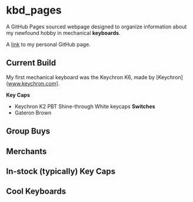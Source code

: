 # kbd_pages
A GitHub Pages sourced webpage designed to organize information about my newfound hobby in mechanical **keyboards**.

A [link](https://miosisoniii.github.io/) to my personal GitHub page.

## Current Build
My first mechanical keyboard was the Keychron K6, made by [Keychron](www.keychron.com]. 

**Key Caps**
- Keychron K2 PBT Shine-through White keycaps
**Switches**
- Gateron Brown

## Group Buys

## Merchants

## In-stock (typically) Key Caps

## Cool Keyboards
